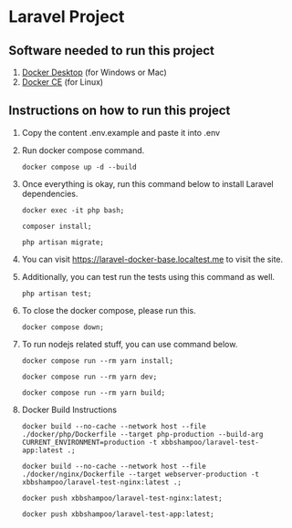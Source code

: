 # Laravel Project

## Software needed to run this project

1. [Docker Desktop](https://www.docker.com/products/docker-desktop/) (for Windows or Mac)
2. [Docker CE](https://docs.docker.com/engine/install/ubuntu/) (for Linux)

## Instructions on how to run this project

1. Copy the content .env.example and paste it into .env

2. Run docker compose command.
    ```
    docker compose up -d --build
    ```

3. Once everything is okay, run this command below to install Laravel dependencies.
    ```
    docker exec -it php bash;

    composer install;
   
    php artisan migrate;
    ```

4. You can visit https://laravel-docker-base.localtest.me to visit the site.

5. Additionally, you can test run the tests using this command as well.
    ```
    php artisan test;
    ```

6. To close the docker compose, please run this.
    ```
    docker compose down;
    ```

7. To run nodejs related stuff, you can use command below.
    ```
    docker compose run --rm yarn install;
   
    docker compose run --rm yarn dev;
   
    docker compose run --rm yarn build;
    ```

8. Docker Build Instructions
    ```
    docker build --no-cache --network host --file ./docker/php/Dockerfile --target php-production --build-arg CURRENT_ENVIRONMENT=production -t xbbshampoo/laravel-test-app:latest .;
    
    docker build --no-cache --network host --file ./docker/nginx/Dockerfile --target webserver-production -t xbbshampoo/laravel-test-nginx:latest .;
   
    docker push xbbshampoo/laravel-test-nginx:latest;

    docker push xbbshampoo/laravel-test-app:latest;
    ```
